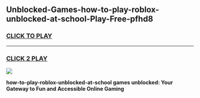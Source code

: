 
## Unblocked-Games-how-to-play-roblox-unblocked-at-school-Play-Free-pfhd8
<h3>
<a href="https://premium76.site?title=how-to-play-roblox-unblocked-at-school&ref=20M">CLICK TO PLAY</a></h3>
<hr>

<h3>
<a href="https://premium76.site?title=how-to-play-roblox-unblocked-at-school&ref=20M">CLICK 2 PLAY</a>
  
</h3>

<a href="https://premium76.site?title=how-to-play-roblox-unblocked-at-school&ref=19M"><img src="https://clearcache.store/games.png"></a>


**how-to-play-roblox-unblocked-at-school games unblocked: Your Gateway to Fun and Accessible Online Gaming**
